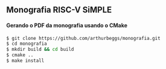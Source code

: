 ## **Monografia RISC-V SiMPLE**

#### Gerando o PDF da monografia usando o CMake
```bash
$ git clone https://github.com/arthurbeggs/monografia.git
$ cd monografia
$ mkdir build && cd build
$ cmake ..
$ make install
```

